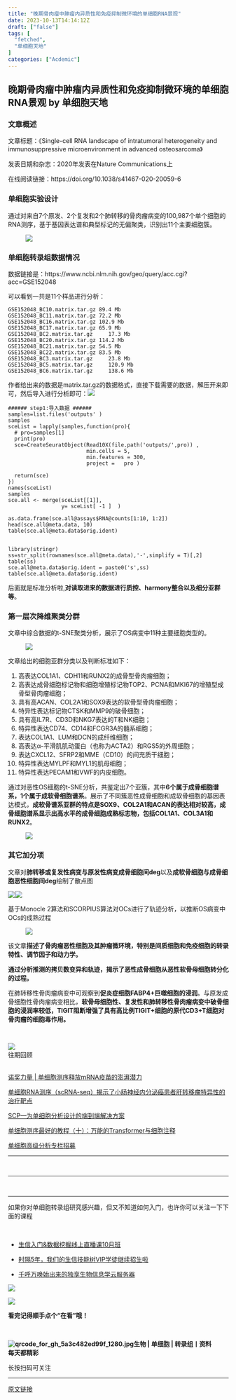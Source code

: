 ```yaml
---
title: "晚期骨肉瘤中肿瘤内异质性和免疫抑制微环境的单细胞RNA景观"
date: 2023-10-13T14:14:12Z
draft: ["false"]
tags: [
  "fetched",
  "单细胞天地"
]
categories: ["Acdemic"]
---
```

晚期骨肉瘤中肿瘤内异质性和免疫抑制微环境的单细胞RNA景观 by 单细胞天地
------
<div><section data-tool="mdnice编辑器" data-website="https://www.mdnice.com"><h3 data-tool="mdnice编辑器"><span></span><span></span><span>文章概述</span><span></span></h3><p data-tool="mdnice编辑器">文章标题：《Single-cell RNA landscape of intratumoral heterogeneity and immunosuppressive microenvironment in advanced osteosarcoma》</p><p data-tool="mdnice编辑器">发表日期和杂志：2020年发表在Nature Communications上</p><p data-tool="mdnice编辑器">在线阅读链接：https://doi.org/10.1038/s41467-020-20059-6</p><h3 data-tool="mdnice编辑器"><span></span><span></span><span>单细胞实验设计</span><span></span></h3><p data-tool="mdnice编辑器">通过对来自7个原发、2个复发和2个肺转移的骨肉瘤病变的100,987个单个细胞的RNA测序，基于基因表达谱和典型标记的无偏聚类，识别出11个主要细胞簇。</p><figure data-tool="mdnice编辑器"><img data-ratio="0.2833333333333333" data-src="https://mmbiz.qpic.cn/mmbiz_png/siaia0BDGJdjRnXA0N81BLlucQcia8UuhCkKlcsIYvjYAlDUeBQaPdGzd0z5xkNGBd5NYm6E17W7g4HG6JjwhiaZrg/640?wx_fmt=png" data-type="png" data-w="1080" src="https://mmbiz.qpic.cn/mmbiz_png/siaia0BDGJdjRnXA0N81BLlucQcia8UuhCkKlcsIYvjYAlDUeBQaPdGzd0z5xkNGBd5NYm6E17W7g4HG6JjwhiaZrg/640?wx_fmt=png"></figure><h3 data-tool="mdnice编辑器"><span></span><span></span><span>单细胞转录组数据情况</span><span></span></h3><p data-tool="mdnice编辑器">数据链接是：https://www.ncbi.nlm.nih.gov/geo/query/acc.cgi?acc=GSE152048</p><p data-tool="mdnice编辑器">可以看到一共是11个样品进行分析：</p><pre data-tool="mdnice编辑器"><span></span><code>GSE152048_BC10.matrix.tar.gz 89.4 Mb<br>GSE152048_BC11.matrix.tar.gz 72.2 Mb<br>GSE152048_BC16.matrix.tar.gz 102.9 Mb<br>GSE152048_BC17.matrix.tar.gz 65.9 Mb<br>GSE152048_BC2.matrix.tar.gz     17.3 Mb<br>GSE152048_BC20.matrix.tar.gz 114.2 Mb<br>GSE152048_BC21.matrix.tar.gz 54.5 Mb<br>GSE152048_BC22.matrix.tar.gz 83.5 Mb<br>GSE152048_BC3.matrix.tar.gz     23.8 Mb<br>GSE152048_BC5.matrix.tar.gz     120.9 Mb<br>GSE152048_BC6.matrix.tar.gz     138.6 Mb<br></code></pre><p data-tool="mdnice编辑器">作者给出来的数据是matrix.tar.gz的数据格式，直接下载需要的数据，解压开来即可，然后导入进行分析即可：<img data-ratio="0.6503378378378378" data-src="https://mmbiz.qpic.cn/mmbiz_png/siaia0BDGJdjRnXA0N81BLlucQcia8UuhCkS4aAQaRnciaFOE7ibeU9DAC9t95iavxicsaX9XJrA4ZlBx6ahCKX0r0q5Q/640?wx_fmt=png" data-type="png" data-w="592" src="https://mmbiz.qpic.cn/mmbiz_png/siaia0BDGJdjRnXA0N81BLlucQcia8UuhCkS4aAQaRnciaFOE7ibeU9DAC9t95iavxicsaX9XJrA4ZlBx6ahCKX0r0q5Q/640?wx_fmt=png"></p><pre data-tool="mdnice编辑器"><span></span><code><span>###### step1:导入数据 ######  </span><br>samples=list.files(<span>'outputs'</span> )<br>samples <br>sceList = lapply(samples,<span>function</span>(pro){ <br>  <span># pro=samples[1] </span><br>  <span>print</span>(pro) <br>  sce=CreateSeuratObject(Read10X(file.path(<span>'outputs/'</span>,pro)) ,<br>                         min.cells = 5,<br>                         min.features = 300,<br>                         project =   pro )<br>  <br>  <span>return</span>(sce)<br>})<br>names(sceList)  <br>samples <br>sce.all &lt;- merge(sceList[[1]], <br>                 y= sceList[ -1 ]  ) <br><br>as.data.frame(sce.all@assays<span>$RNA</span>@counts[1:10, 1:2])<br>head(sce.all@meta.data, 10)<br>table(sce.all@meta.data<span>$orig</span>.ident) <br><br><br>library(stringr)<br>ss=str_split(rownames(sce.all@meta.data),<span>'-'</span>,simplify = T)[,2] <br>table(ss)<br>sce.all@meta.data<span>$orig</span>.ident = paste0(<span>'s'</span>,ss) <br>table(sce.all@meta.data<span>$orig</span>.ident)<br></code></pre><p data-tool="mdnice编辑器">后面就是标准分析啦,<strong>对读取进来的数据进行质控、harmony整合以及细分亚群等</strong>。</p><h3 data-tool="mdnice编辑器"><span></span><span></span><span>第一层次降维聚类分群</span><span></span></h3><p data-tool="mdnice编辑器">文章中综合数据的t-SNE聚类分析，展示了OS病变中11种主要细胞类型的。</p><figure data-tool="mdnice编辑器"><img data-ratio="0.39537037037037037" data-src="https://mmbiz.qpic.cn/mmbiz_png/siaia0BDGJdjRnXA0N81BLlucQcia8UuhCkGe0kIrQtwCo8icZw6gGmB7I07U3VY7LZzxPrtt4uKdhnhAYK11qibatQ/640?wx_fmt=png" data-type="png" data-w="1080" src="https://mmbiz.qpic.cn/mmbiz_png/siaia0BDGJdjRnXA0N81BLlucQcia8UuhCkGe0kIrQtwCo8icZw6gGmB7I07U3VY7LZzxPrtt4uKdhnhAYK11qibatQ/640?wx_fmt=png"></figure><p data-tool="mdnice编辑器">文章给出的细胞亚群分类以及判断标准如下：</p><ol data-tool="mdnice编辑器"><li><section>高表达COL1A1、CDH11和RUNX2的成骨型骨肉瘤细胞；</section></li><li><section>高表达成骨细胞标记物和细胞增殖标记物TOP2、PCNA和MKI67的增殖型成骨型骨肉瘤细胞；</section></li><li><section>具有高ACAN、COL2A1和SOX9表达的软骨型骨肉瘤细胞；</section></li><li><section>特异性表达标记物CTSK和MMP9的破骨细胞；</section></li><li><section>具有高IL7R、CD3D和NKG7表达的T和NK细胞；</section></li><li><section>特异性表达CD74、CD14和FCGR3A的髓系细胞；</section></li><li><section>表达COL1A1、LUM和DCN的成纤维细胞；</section></li><li><section>高表达α-平滑肌肌动蛋白（也称为ACTA2）和RGS5的外周细胞；</section></li><li><section>表达CXCL12、SFRP2和MME（CD10）的间充质干细胞；</section></li><li><section>特异性表达MYLPF和MYL1的肌母细胞；</section></li><li><section>特异性表达PECAM1和VWF的内皮细胞。</section></li></ol><p data-tool="mdnice编辑器">通过对恶性OS细胞的t-SNE分析，共鉴定出7个亚簇，其中<strong>6个属于成骨细胞谱系，1个属于成软骨细胞谱系</strong>。展示了不同簇恶性成骨细胞和成软骨细胞的基因表达模式，<strong>成软骨谱系亚群的特点是SOX9、COL2A1和ACAN的表达相对较高，成骨细胞谱系显示出高水平的成骨细胞成熟标志物，包括COL1A1、COL3A1和RUNX2</strong>。</p><figure data-tool="mdnice编辑器"><img data-ratio="0.38425925925925924" data-src="https://mmbiz.qpic.cn/mmbiz_png/siaia0BDGJdjRnXA0N81BLlucQcia8UuhCkx2LfbQibx0I5LhIzH3dWK1ia0JEg3Hhd1aJWJXdyib7bJC4kg5c8bY5tw/640?wx_fmt=png" data-type="png" data-w="1080" src="https://mmbiz.qpic.cn/mmbiz_png/siaia0BDGJdjRnXA0N81BLlucQcia8UuhCkx2LfbQibx0I5LhIzH3dWK1ia0JEg3Hhd1aJWJXdyib7bJC4kg5c8bY5tw/640?wx_fmt=png"></figure><h3 data-tool="mdnice编辑器"><span></span><span></span><span>其它加分项</span><span></span></h3><p data-tool="mdnice编辑器">文章对<strong>肺转移或复发性病变与原发性病变成骨细胞间deg</strong>以及<strong>成软骨细胞与成骨细胞恶性细胞间deg</strong>绘制了散点图</p><p data-tool="mdnice编辑器"><img data-ratio="1.687361419068736" data-src="https://mmbiz.qpic.cn/mmbiz_png/siaia0BDGJdjRnXA0N81BLlucQcia8UuhCkksphFp5sxnB9QvlO1pUEQL3beCmW6Qo48xqnO92SHiaYddCWGuUmM3g/640?wx_fmt=png" data-type="png" data-w="451" src="https://mmbiz.qpic.cn/mmbiz_png/siaia0BDGJdjRnXA0N81BLlucQcia8UuhCkksphFp5sxnB9QvlO1pUEQL3beCmW6Qo48xqnO92SHiaYddCWGuUmM3g/640?wx_fmt=png"><img data-ratio="0.9799498746867168" data-src="https://mmbiz.qpic.cn/mmbiz_png/siaia0BDGJdjRnXA0N81BLlucQcia8UuhCkiahOPSkHCnPtKGFTibaA51lDMHkXcibIuIk4jia45LdmQ5nmma13q8685Q/640?wx_fmt=png" data-type="png" data-w="399" src="https://mmbiz.qpic.cn/mmbiz_png/siaia0BDGJdjRnXA0N81BLlucQcia8UuhCkiahOPSkHCnPtKGFTibaA51lDMHkXcibIuIk4jia45LdmQ5nmma13q8685Q/640?wx_fmt=png"></p><p data-tool="mdnice编辑器">基于Monocle 2算法和SCORPIUS算法对OCs进行了轨迹分析，以推断OS病变中OCs的成熟过程</p><figure data-tool="mdnice编辑器"><img data-ratio="0.5163043478260869" data-src="https://mmbiz.qpic.cn/mmbiz_png/siaia0BDGJdjRnXA0N81BLlucQcia8UuhCk7N6LWRxysL9Csue84O0C573lUjRH8HwCibMGiaEG9ibLAzbW8DjkicOj6w/640?wx_fmt=png" data-type="png" data-w="736" src="https://mmbiz.qpic.cn/mmbiz_png/siaia0BDGJdjRnXA0N81BLlucQcia8UuhCk7N6LWRxysL9Csue84O0C573lUjRH8HwCibMGiaEG9ibLAzbW8DjkicOj6w/640?wx_fmt=png"></figure><p data-tool="mdnice编辑器">该文章<strong>描述了骨肉瘤恶性细胞及其肿瘤微环境，特别是间质细胞和免疫细胞的转录特性、调节因子和动力学。</strong></p><p data-tool="mdnice编辑器"><strong>通过分析推测的拷贝数变异和轨迹，揭示了恶性成骨细胞从恶性软骨母细胞转分化的过程。</strong></p><p data-tool="mdnice编辑器">在肺转移性骨肉瘤病变中可观察到<strong>促炎症细胞FABP4+巨噬细胞的浸润</strong>。与原发成骨细胞性骨肉瘤病变相比，<strong>软骨母细胞性、复发性和肺转移性骨肉瘤病变中破骨细胞的浸润率较低，TIGIT阻断增强了具有高比例TIGIT+细胞的原代CD3+T细胞对骨肉瘤的细胞毒作用。</strong></p></section><section><p><br></p><section data-style-type="5" data-tools="新媒体排版" data-id="2440476"><section><section><section><section><img data-ratio="0.9495798319327731" data-src="https://mmbiz.qpic.cn/mmbiz_gif/09gp6SvPE04j3m2v7Hr889icHUyibTOHs8YuUibicl7ibRD0ZwG5pDTjBluRreZvuib1o3BibvLkicYhnA4YW7dQsjn0cA/640?wx_fmt=gif" data-type="gif" data-w="119" data-width="100%" src="https://mmbiz.qpic.cn/mmbiz_gif/09gp6SvPE04j3m2v7Hr889icHUyibTOHs8YuUibicl7ibRD0ZwG5pDTjBluRreZvuib1o3BibvLkicYhnA4YW7dQsjn0cA/640?wx_fmt=gif"></section><section data-brushtype="text">往期回顾</section><section><br></section></section></section></section><section><section data-autoskip="1"><p><a target="_blank" href="http://mp.weixin.qq.com/s?__biz=MzI1Njk4ODE0MQ==&amp;mid=2247516421&amp;idx=1&amp;sn=776055fa780ac07254ba3a57bce0033f&amp;chksm=ea1c8787dd6b0e91e8f5d4b9a1fea933a83cedefec5aa96ce7fb965244959fae5c22b6e6732e&amp;scene=21#wechat_redirect" textvalue="诺奖力量 | 单细胞测序释放mRNA疫苗的澎湃潜力" linktype="text" imgurl="" imgdata="null" data-itemshowtype="0" tab="innerlink" data-linktype="2"><span>诺奖力量 | 单细胞测序释放mRNA疫苗的澎湃潜力</span></a><br></p><p><a target="_blank" href="http://mp.weixin.qq.com/s?__biz=MzI1Njk4ODE0MQ==&amp;mid=2247516495&amp;idx=1&amp;sn=ab3e1d57953660e507ad491573ce38fc&amp;chksm=ea1c87cddd6b0edb25e10f26a7609f76d941fbad0e97fda3feed450fbbe13fdacc48f937d8fc&amp;scene=21#wechat_redirect" textvalue="单细胞RNA测序（scRNA-seq）揭示了小肠神经内分泌癌患者肝转移瘤特异性的治疗靶点" linktype="text" imgurl="" imgdata="null" data-itemshowtype="0" tab="innerlink" data-linktype="2"><span>单细胞RNA测序（scRNA-seq）揭示了小肠神经内分泌癌患者肝转移瘤特异性的治疗靶点</span></a></p><p><a target="_blank" href="http://mp.weixin.qq.com/s?__biz=MzI1Njk4ODE0MQ==&amp;mid=2247516307&amp;idx=1&amp;sn=f5239a1179f17fe5477200e6127e8bab&amp;chksm=ea1c8611dd6b0f07954ac24b18dad02e56f096d7b49f5c3d829cb4e6395b763f78e8ebd3e808&amp;scene=21#wechat_redirect" textvalue="SCP—为单细胞分析设计的端到端解决方案" linktype="text" imgurl="" imgdata="null" data-itemshowtype="0" tab="innerlink" data-linktype="2"><span>SCP—为单细胞分析设计的端到端解决方案</span></a><br></p><p><a target="_blank" href="http://mp.weixin.qq.com/s?__biz=MzI1Njk4ODE0MQ==&amp;mid=2247515825&amp;idx=2&amp;sn=5122e66e005b04194ee21569d8c8245f&amp;chksm=ea1cb833dd6b312560d4da99a3ed73c7110d5ce84ae71bb8f9d3ab565de3f077521f0ff04ad0&amp;scene=21#wechat_redirect" textvalue="单细胞测序最好的教程（十）：万能的Transformer与细胞注释" linktype="text" imgurl="" imgdata="null" data-itemshowtype="0" tab="innerlink" data-linktype="2"><span>单细胞测序最好的教程（十）：万能的Transformer与细胞注释</span></a><br></p><p><a target="_blank" href="http://mp.weixin.qq.com/s?__biz=MzI1Njk4ODE0MQ==&amp;mid=2247516452&amp;idx=1&amp;sn=08cdae8a1154a4640e1de07ac2e524b5&amp;chksm=ea1c87a6dd6b0eb087a430e5b31cfc05be29a430323d7e71d88ec567a52b4ea0a6b6ca4b30ad&amp;scene=21#wechat_redirect" textvalue="单细胞高级分析专栏招募" linktype="text" imgurl="" imgdata="null" data-itemshowtype="11" tab="innerlink" data-linktype="2"><span>单细胞高级分析专栏招募</span></a><br></p></section></section><hr><p><br></p></section><section data-style-type="5" data-tools="新媒体排版" data-id="2440475"><hr><p><br></p><hr><section><p>如果你对单细胞转录组研究感兴趣，但又不知道如何入门，也许你可以关注一下下面的课程<span></span></p><p><br></p><ul><li><p><a target="_blank" href="http://mp.weixin.qq.com/s?__biz=MzI1Njk4ODE0MQ==&amp;mid=2247516452&amp;idx=2&amp;sn=6f86e105803e430ef69286c194e53d37&amp;chksm=ea1c87a6dd6b0eb0dc1eade03e2098a78304b3b67d23ca3a52f712e21ccef04c82774dc1c3b3&amp;scene=21#wechat_redirect" textvalue="生信入门&amp;数据挖掘线上直播课10月班" linktype="text" imgurl="" imgdata="null" data-itemshowtype="11" tab="innerlink" data-linktype="2">生信入门&amp;数据挖掘线上直播课10月班</a><br></p></li><li><p><a target="_blank" href="http://mp.weixin.qq.com/s?__biz=MzAxMDkxODM1Ng==&amp;mid=2247524148&amp;idx=1&amp;sn=7806da6feb41a36493c519c1cfc1d3ac&amp;chksm=9b4bdf8fac3c569960369602f1ef26639cb366b250f233b2297d1f059471c0458335bfc0b829&amp;scene=21#wechat_redirect" textvalue="时隔5年，我们的生信技能树VIP学徒继续招生啦" linktype="text" imgurl="" imgdata="null" data-itemshowtype="0" tab="innerlink" data-linktype="2" hasload="1">时隔5年，我们的生信技能树VIP学徒继续招生啦</a><br></p></li><li><p><a target="_blank" href="http://mp.weixin.qq.com/s?__biz=MzAxMDkxODM1Ng==&amp;mid=2247519765&amp;idx=1&amp;sn=ce5a8c8182f854c88043059f8c2cb9ff&amp;chksm=9b4bceaeac3c47b88c19941d43dbb1401f3a92206481a0afc41159927868199643f795d62a7e&amp;scene=21#wechat_redirect" textvalue="千呼万唤始出来的独享生物信息学云服务器" linktype="text" imgurl="" imgdata="null" data-itemshowtype="0" tab="innerlink" data-linktype="2" hasload="1">千呼万唤始出来的独享生物信息学云服务器</a></p></li></ul><p><img data-ratio="1" data-src="https://mmbiz.qpic.cn/mmbiz_gif/4TKeL1ZejtlKxOib5kmKX6ic6eX0w0WK5jvhtz9yBRsO3OI4yr6S5iaLNM7AbAeuPDHXMvDdur2DRz9wyiax4lEviag/640?wx_fmt=gif" data-type="gif" data-w="240" src="https://mmbiz.qpic.cn/mmbiz_gif/4TKeL1ZejtlKxOib5kmKX6ic6eX0w0WK5jvhtz9yBRsO3OI4yr6S5iaLNM7AbAeuPDHXMvDdur2DRz9wyiax4lEviag/640?wx_fmt=gif"><br></p><p><img data-ratio="0.05278592375366569" data-src="https://mmbiz.qpic.cn/mmbiz/4TKeL1Zejtlq03ZOSZiaTlic1MxgdKiaxTbOZ7ZSe0Xx1Ca8xF3L6Nyj1FYUajtYrSmRIHyZVSsAve0EAvEicZONpg/640?wx_fmt=jpeg" data-type="other" data-w="341" src="https://mmbiz.qpic.cn/mmbiz/4TKeL1Zejtlq03ZOSZiaTlic1MxgdKiaxTbOZ7ZSe0Xx1Ca8xF3L6Nyj1FYUajtYrSmRIHyZVSsAve0EAvEicZONpg/640?wx_fmt=jpeg"></p><p><strong><span>看完记得顺手点个</span></strong><span><strong><span>“在看”</span></strong></span><strong><span>哦！</span></strong></p></section><section><section data-id="93668"><section><section data-width="95%"><section><section><section data-width="38%"><section><section data-tools="135编辑器" data-id="93668"><section><section data-width="95%"><section><section><section data-width="61.8%"><section><section><section><p><br></p><span><strong data-burshtype="text"><img data-copyright="0" data-cropselx1="0" data-cropselx2="109" data-cropsely1="0" data-cropsely2="109" data-ratio="1" data-src="https://mmbiz.qpic.cn/mmbiz/siaia0BDGJdjRMGrkqo64BGKecYk4akuHpGHVQs7FeOpY7eWbIPGC1tRw5Tw0oEPmx053mR9FTVerWvhuZchIpZw/640?wx_fmt=jpeg" data-type="other" data-w="258" title="qrcode_for_gh_5a3c482ed99f_1280.jpg" src="https://mmbiz.qpic.cn/mmbiz/siaia0BDGJdjRMGrkqo64BGKecYk4akuHpGHVQs7FeOpY7eWbIPGC1tRw5Tw0oEPmx053mR9FTVerWvhuZchIpZw/640?wx_fmt=jpeg"><strong data-burshtype="text">生物</strong><strong data-burshtype="text"> | 单细胞 | 转录组丨资料</strong></strong></span></section><section><span><strong data-burshtype="text">每天都精彩</strong></span></section></section></section><section><section><section><section><section><section><p><span>长按扫码可关注</span></p></section></section></section></section></section></section></section></section></section></section></section></section></section></section></section></section></section></section></section></section></section></section><p><mp-style-type data-value="3"></mp-style-type></p></div>  
<hr>
<a href="https://mp.weixin.qq.com/s/8-JjCR4Lxzc1TDe6WsD79A",target="_blank" rel="noopener noreferrer">原文链接</a>
